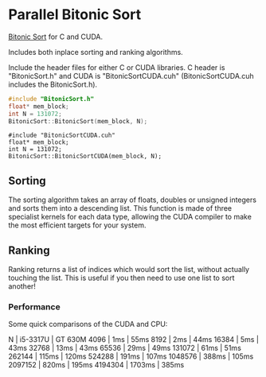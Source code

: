 # Parallel Bitonic Sort
[Bitonic Sort](https://en.wikipedia.org/wiki/Bitonic_sorter) for C and CUDA.

Includes both inplace sorting and ranking algorithms.

Include the header files for either C or CUDA libraries. C header is "BitonicSort.h" and CUDA is "BitonicSortCUDA.cuh" (BitonicSortCUDA.cuh includes the BitonicSort.h).

```C
#include "BitonicSort.h"
float* mem_block;
int N = 131072;
BitonicSort::BitonicSort(mem_block, N);
```

```CUDA
#include "BitonicSortCUDA.cuh"
float* mem_block;
int N = 131072;
BitonicSort::BitonicSortCUDA(mem_block, N);
```

## Sorting

The sorting algorithm takes an array of floats, doubles or unsigned integers and sorts them into a descending list. This function is made of three specialist kernels for each data type, allowing the CUDA compiler to make the most efficient targets for your system.

## Ranking

Ranking returns a list of indices which would sort the list, without actually touching the list. This is useful if you then need to use one list to sort another!

### Performance

Some quick comparisons of the CUDA and CPU:

N       | i5-3317U  | GT 630M
4096    | 1ms       | 55ms
8192    | 2ms       | 44ms
16384   | 5ms       | 43ms
32768   | 13ms      | 43ms
65536   | 29ms      | 49ms
131072  | 61ms      | 51ms
262144  | 115ms     | 120ms
524288  | 191ms     | 107ms
1048576 | 388ms     | 105ms
2097152 | 820ms     | 195ms
4194304 | 1703ms    | 385ms